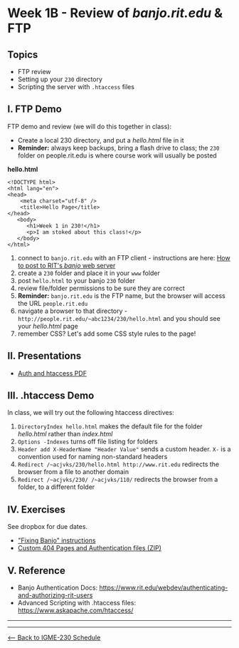 # Week 1B - Review of *banjo.rit.edu* & FTP

## Topics
- FTP review
- Setting up your `230` directory
- Scripting the server with `.htaccess` files

## I. FTP Demo
FTP demo and review (we will do this together in class):
   - Create a local 230 directory, and put a *hello.html* file in it
   - **Reminder:** always keep backups, bring a flash drive to class; the `230` folder on people.rit.edu is where course work will usually be posted

**hello.html**
```
<!DOCTYPE html>
<html lang="en">
<head>
	<meta charset="utf-8" />
	<title>Hello Page</title>
</head>
   <body>
      <h1>Week 1 in 230!</h1>
      <p>I am stoked about this class!</p>
   </body>
</html>
```
 
1. connect to `banjo.rit.edu` with an FTP client - instructions are here: [How to post to RIT's *banjo* web server](../notes/posting-to-banjo.md)
1. create a `230` folder and place it in your `www` folder
1. post `hello.html` to your banjo `230` folder
1. review file/folder permissions to be sure they are correct
1. **Reminder:** `banjo.rit.edu` is the FTP name, but the browser will access the URL `people.rit.edu`
1. navigate a browser to that directory - `http://people.rit.edu/~abc1234/230/hello.html` and you should see your *hello.html* page
1. remember CSS? Let's add some CSS style rules to the page!

## II. Presentations
- [Auth and htaccess PDF](../docs/Auth_and_htaccess.pdf)

## III. .htaccess Demo
In class, we will try out the following htaccess directives:

1. `DirectoryIndex hello.html` makes the default file for the folder *hello.html* rather than *index.html*
2. `Options -Indexes` turns off file listing for folders
3. `Header add X-HeaderName "Header Value"` sends a custom header. `X-` is a convention used for naming non-standard headers
4. `Redirect /~acjvks/230/hello.html http://www.rit.edu` redirects the browser from a file to another domain
5. `Redirect /~acjvks/230/ /~acjvks/110/` redirects the browser from a folder, to a different folder

## IV. Exercises
See dropbox for due dates.
- ["Fixing Banjo" instructions](../exercises/week-1/Fixing-Banjo.md)
- [Custom 404 Pages and Authentication files (ZIP)](../exercises/week-1/Custom_404_Auth_start.zip)

## V. Reference
- Banjo Authentication Docs: https://www.rit.edu/webdev/authenticating-and-authorizing-rit-users
- Advanced Scripting with .htaccess files: https://www.askapache.com/htaccess/

<hr><hr>

[<-- Back to IGME-230 Schedule](../schedule.md)

